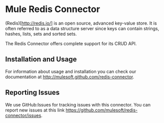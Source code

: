 Mule Redis Connector
=======================

(Redis)[http://redis.io/] is an open source, advanced key-value store. 
It is often referred to as a data structure server since keys can contain strings, hashes, lists, sets and sorted sets.

The Redis Connector offers complete support for its CRUD API. 

Installation and Usage
----------------------

For information about usage and installation you can check our documentation at http://mulesoft.github.com/redis-connector.

Reporting Issues
----------------

We use GitHub:Issues for tracking issues with this connector. You can report new issues at this link https://github.com/mulesoft/redis-connector/issues.

